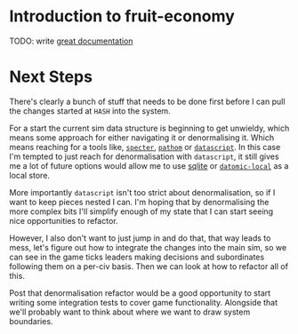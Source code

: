 # Introduction to fruit-economy

TODO: write [great documentation](http://jacobian.org/writing/what-to-write/)

# Next Steps
There's clearly a bunch of stuff that needs to be done first before I can pull the changes started at `HASH` into the system.

For a start the current sim data structure is beginning to get unwieldy, which means some approach for either navigating it or denormalising it.
Which means reaching for a tools like, [`specter`](https://github.com/redplanetlabs/specter), [`pathom`](https://github.com/wilkerlucio/pathom) or [`datascript`](https://github.com/tonsky/datascript/).
In this case I'm tempted to just reach for denormalisation with `datascript`, it still gives me a lot of future options would allow me to use [sqlite](https://github.com/someteam/acha/blob/0.2.0/src-clj/acha/db.clj#L67) or [`datomic-local`](https://docs.datomic.com/cloud/dev-local.html) as a local store.

More importantly `datascript` isn't too strict about denormalisation, so if I want to keep pieces nested I can. I'm hoping that by denormalising the more complex bits I'll simplify enough of my state that I can start seeing nice opportunities to refactor.

However, I also don't want to just jump in and do that, that way leads to mess, let's figure out how to integrate the changes into the main sim, so we can see in the game ticks leaders making decisions and subordinates following them on a per-civ basis. Then we can look at how to refactor all of this.

Post that denormalisation refactor would be a good opportunity to start writing some integration tests to cover game functionality. Alongside that we'll probably want to think about where we want to draw system boundaries.
